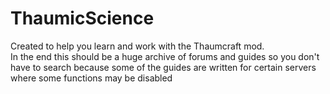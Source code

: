 # ThaumicScience
Created to help you learn and work with the Thaumcraft mod.  
In the end this should be a huge archive of forums and guides so you don't have to search because some of the guides are written for certain servers where some functions may be disabled
